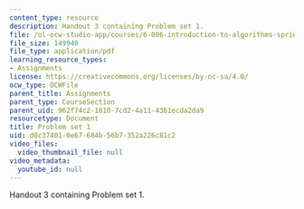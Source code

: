 ```yaml
---
content_type: resource
description: Handout 3 containing Problem set 1.
file: /ol-ocw-studio-app/courses/6-006-introduction-to-algorithms-spring-2008/d0c374010e67684b56b7352a226c81c2_ps1.pdf
file_size: 149940
file_type: application/pdf
learning_resource_types:
- Assignments
license: https://creativecommons.org/licenses/by-nc-sa/4.0/
ocw_type: OCWFile
parent_title: Assignments
parent_type: CourseSection
parent_uid: 962f74c2-1810-7cd2-4a11-4361ecda2da9
resourcetype: Document
title: Problem set 1
uid: d0c37401-0e67-684b-56b7-352a226c81c2
video_files:
  video_thumbnail_file: null
video_metadata:
  youtube_id: null
---
```

Handout 3 containing Problem set 1.